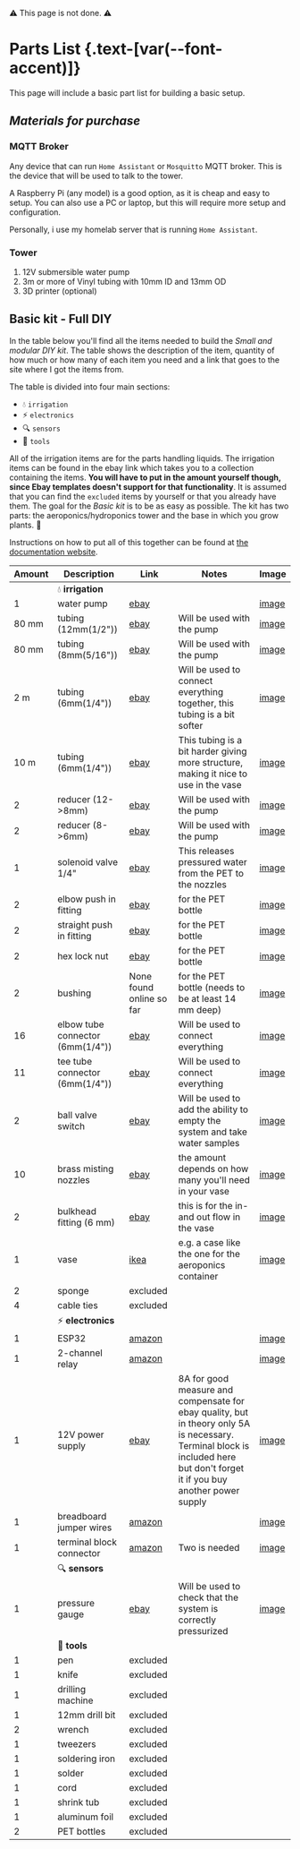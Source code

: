<script setup>
import Alerts from '../../vue/alerts/Alerts.vue'
import { alerts } from '../../static/alerts'
</script>

⚠️ This page is not done. ⚠️

# Parts List {.text-[var(--font-accent)]}

This page will include a basic part list for building a basic setup.

<Alerts :options="alerts.parts_list_one">
    <template v-slot:content>
        <p>
           Please note that no hardware has been fully set in stone, all purchases are at your loss if hardware changes.
        </p>
    </template>
</Alerts>

## ***Materials for purchase***

### MQTT Broker

Any device that can run `Home Assistant` or `Mosquitto` MQTT broker. This is the device that will be used to talk to the tower.

A Raspberry Pi (any model) is a good option, as it is cheap and easy to setup. You can also use a PC or laptop, but this will require more setup and configuration.

Personally, i use my homelab server that is running `Home Assistant`.

### Tower

1. 12V submersible water pump
2. 3m or more of Vinyl tubing with 10mm ID and 13mm OD
3. 3D printer (optional)

## Basic kit - Full DIY

In the table below you'll find all the items needed to build the *Small and modular DIY kit*. The table shows the description of the item, quantity of how much or how many of each item you need and a link that goes to the site where I got the items from.

The table is divided into four main sections:

- :droplet: `irrigation`
- :zap: `electronics`
- :mag: `sensors`
- :wrench: `tools`

All of the irrigation items are for the parts handling liquids. The irrigation items can be found in the ebay link which takes you to a collection containing the items. **You will have to put in the amount yourself though, since Ebay templates doesn't support for that functionality**. It is assumed that you can find the `excluded` items by yourself or that you already have them. The goal for the *Basic kit* is to be as easy as possible. The kit has two parts: the aeroponics/hydroponics tower and the base in which you grow plants. :seedling:

Instructions on how to put all of this together can be found at [the documentation website](https://zanzythebar.github.io/ESP32GreenhouseTowerDIY/).

| Amount | Description                      | Link     | Notes | Image |
|  ---   | ---                              | ---      | ---   | ---   |
|        | :droplet: **irrigation**         |  | | |
| 1      | water pump                       | [ebay](http://www.ebay.com/itm/dc-12v-45w-0142-motor-high-pressure-diaphragm-water-self-priming-pump-4l-min/400758361869?hash=item5d4f0f4f0d) | | [image](http://i.ebayimg.com/images/g/VBYAAOSwEK9T6vwq/s-l1600.jpg)|
| 80 mm  | tubing (12mm(1/2"))              | [ebay](http://www.ebay.com/itm/pneumatic-push-in-fittings-for-air-water-hose-tube-stem-equal-connector-4-12mm/191149151018?hash=item2c8160932a) | Will be used with the pump | [image](http://www.ebaypa.com/albums/20140007/poa214453-5-.jpg) |
| 80 mm  | tubing (8mm(5/16"))              | [ebay](http://www.ebay.com/itm/pneumatic-push-in-fittings-for-air-water-hose-tube-stem-equal-connector-4-12mm/191149151018?hash=item2c8160932a) | Will be used with the pump | [image](http://www.ebaypa.com/albums/20140007/poa214451-4-.jpg) |
| 2 m    | tubing (6mm(1/4"))               | [ebay](http://www.ebay.com/itm/garden-patio-water-misting-cooling-system-sprinkler-nozzle-micro-irrigation-set/291518159407?hash=item43dfd61a2f) | Will be used to connect everything together, this tubing is a bit softer | [image](http://i.ebayimg.com/00/s/MTAwMVgxMDAx/z/DUgAAOSw-vlVkqTG/$_58.JPG) |
| 10 m   | tubing (6mm(1/4"))               | [ebay](http://www.ebay.com/itm/1-4-5m-meters-15ft-tube-tubing-hose-pipe-for-ro-water-filter-system-white-pe/131073862874?hash=item1e849c6cda) | This tubing is a bit harder giving more structure, making it nice to use in the vase | [image](http://i.ebayimg.com/00/s/NTk2WDY1MA==/z/jgkAAOxy63FSsXiB/$_58.JPG) |
| 2      | reducer (12->8mm)                | [ebay](http://www.ebay.com/itm/reducer-4mm-12mm-6-sizes-straight-push-in-pneumatic-tube-fitting-connector/271487074808?hash=item3f35e401f8) | Will be used with the pump | [image](https://i.ebayimg.com/images/g/xj0AAOxyOalTcJhY/s-l500.jpg) |
| 2      | reducer (8->6mm)                 | [ebay](http://www.ebay.com/itm/reducer-4mm-12mm-6-sizes-straight-push-in-pneumatic-tube-fitting-connector/271487074808?hash=item3f35e401f8) | Will be used with the pump | [image](https://i.ebayimg.com/images/g/xv4AAOxyOalTcJhf/s-l500.jpg) |
| 1      | solenoid valve 1/4"              | [ebay](https://www.ebay.com/itm/1-4-12V-DC-Metal-Plastic-Electric-Solenoid-Valve-Potable-Water-DC-12V/153508480075?hash=item23bdd1844b:g:eRoAAOSwqYtc8PGJ) | This releases pressured water from the PET to the nozzles | [image](http://i.ebayimg.com/images/g/6QsAAOSwDNdVnMke/s-l1600.jpg) |
| 2      | elbow push in fitting            | [ebay](http://www.ebay.com/itm/5pc-pneumatic-6mm-tube-to-1-4-bsp-male-thread-elbow-connector-push-in-fitting/282037876264?hash=item41aac47628) | for the PET bottle | [image](http://i.ebayimg.com/images/g/kwkAAOSwu1VW6pFl/s-l1600.jpg) |
| 2      | straight push in fitting         | [ebay](http://www.ebay.com/itm/4pcs-bsp-1-4-6mm-straight-male-push-in-fitting-pneumatic-pu-hose-connectors/401045944853?hash=item5d60337a15) | for the PET bottle | [image](http://i.ebayimg.com/images/g/pFgAAOSwJ4hZAF-A/s-l1600.jpg) |
| 2      | hex lock nut                     | [ebay](http://www.ebay.com/itm/1-4bsp-female-thread-brass-pipe-fitting-hex-lock-nut-10pcs/252218810462?hash=item3ab969a05e) | for the PET bottle | [image](http://i.ebayimg.com/images/g/TrEAAOSwYS9ZaFgt/s-l1600.jpg) |
| 2      | bushing                          | None found online so far | for the PET bottle (needs to be at least 14 mm deep) | [image](http://i.ebayimg.com/images/g/VXwAAOSw1JhZX01p/s-l1600.jpg) |
| 16     | elbow tube connector (6mm(1/4")) |  [ebay](http://www.ebay.com/itm/10pcs-1-4-tube-90-elbow-quick-connect-for-reverse-osmosis-water-fittings/231531620310?hash=item35e85c27d6) | Will be used to connect everything | [image](http://i.ebayimg.com/images/g/2ngAAOSwqu9VLIYb/s-l1600.jpg) |
| 11     | tee tube connector (6mm(1/4"))   | [ebay](http://www.ebay.com/itm/10pcs-1-4-male-tee-union-quick-connector-fitting-water-reverse-osmosis-filter/182036099777?hash=item2a623272c1) | Will be used to connect everything | [image](http://i.ebayimg.com/images/g/zLoAAOSw3v5YtXT5/s-l1600.jpg) |
| 2      | ball valve switch                | [ebay](http://www.ebay.com/itm/5x-od-tube-1-4-6mm-ball-valve-quick-connect-shut-off-switch-for-water-purifier/381243102306?hash=item58c3dc1462) | Will be used to add the ability to empty the system and take water samples | [image](http://i.ebayimg.com/images/g/R5QAAOSwcwhVLLTq/s-l1600.jpg) |
| 10     | brass misting nozzles            | [ebay](http://www.ebay.com/itm/brass-misting-nozzles-for-cooling-system-0-012-0-3-mm-10-24-unc-garden/251630116756?hash=item3a9652df94) | the amount depends on how many you'll need in your vase | [image](http://i.ebayimg.com/images/g/6ZwAAOSwPe1T~yXB/s-l1600.jpg) |
| 2      | bulkhead fitting (6 mm)          | [ebay](http://www.ebay.com/itm/various-pneumatic-fittings-air-valve-water-hose-tube-pipe-connector-joiner-new/222350504126?hash=item33c51f70be) | this is for the in- and out flow in the vase | [image](http://i.ebayimg.com/images/g/4BkAAOSwo4pYV1hA/s-l1600.jpg) |
| 1      | vase                             | [ikea](http://www.ikea.com/se/sv/catalog/products/60280205/) | e.g. a case like the one for the aeroponics container | [image](http://www.ikea.com/se/sv/images/products/kuggis-lada-med-lock-vit__0372094_PE551690_S4.JPG) |
| 2      | sponge                           | excluded |       |       |
| 4      | cable ties                       | excluded |       |       |
|        | :zap: **electronics**            |          |       |       |
| 1      | ESP32                      | [amazon](https://www.amazon.com/Arduino-Uno-R3-Microcontroller-A000066/dp/B008GRTSV6/ref=sr_1_1?ie=UTF8&qid=1500834010&sr=8-1&keywords=arduino) | | [image](https://images-na.ssl-images-amazon.com/images/I/51-rsyPvHOL.jpg)|
| 1      | 2-channel relay                  | [amazon](https://www.amazon.com/GEREE-2-Channel-Module-Optocoupler-Arduino/dp/B00PS4ZEDQ/ref=pd_sim_469_5?_encoding=UTF8&pd_rd_i=B00PS4ZEDQ&pd_rd_r=6WHHZFEE4G82HCH34B5V&pd_rd_w=cI57m&pd_rd_wg=HNLVd&psc=1&refRID=6WHHZFEE4G82HCH34B5V) | | [image](https://images-na.ssl-images-amazon.com/images/I/71lCPzMeQxL._SL1001_.jpg) |
| 1      | 12V power supply                 | [ebay](http://www.ebay.com/itm/172589666021?var=471422989078) | 8A for good measure and compensate for ebay quality, but in theory only 5A is necessary. Terminal block is included here but don't forget it if you buy another power supply | [image](http://i.ebayimg.com/images/g/QrcAAOSwepZXRl4n/s-l1600.jpg)|
| 1      | breadboard jumper wires          | [amazon](https://www.amazon.com/GenBasic-Solderless-Ribbon-Breadboard-Prototyping/dp/B01L5UJ36U/ref=sr_1_3?s=electronics&ie=UTF8&qid=1500834685&sr=1-3&keywords=breadboard+jumper+wires+male+to+male) | | [image](https://images-na.ssl-images-amazon.com/images/I/81aCfJn%2B-wL._SL1500_.jpg)|
| 1      | terminal block connector         | [amazon](https://www.amazon.com/uxcell-5-08mm-Pitch-Female-Terminal/dp/B00W94JF92/ref=sr_1_15?s=electronics&ie=UTF8&qid=1500835277&sr=1-15&keywords=terminal+block+connector) | Two is needed | [image](https://images-na.ssl-images-amazon.com/images/I/617jrydZRgL._SL1100_.jpg) |
|        | :mag: **sensors**                |          |       |       |
| 1      | pressure gauge                   | [ebay](http://www.ebay.com/itm/Tap-Water-Pressure-Test-With-Oil-Pressure-Gauge-16MPa-For-Water-Purifiers-1-2-034-/251399603152?&_trksid=p2056016.m2518.l4276) | Will be used to check that the system is correctly pressurized | [image](https://i.ebayimg.com/images/g/-gYAAMXQlgtSpX2E/s-l500.jpg) |
|        | :wrench: **tools**               |          |       |       |
| 1      | pen                              | excluded |       |       |
| 1      | knife                            | excluded |       |       |
| 1      | drilling machine                 | excluded |       |       |
| 1      | 12mm drill bit                   | excluded |       |       |
| 2      | wrench                           | excluded |       |       |
| 1      | tweezers                         | excluded |       |       |
| 1      | soldering iron                   | excluded |       |       |
| 1      | solder                           | excluded |       |       |
| 1      | cord                             | excluded |       |       |
| 1      | shrink tub                       | excluded |       |       |
| 1      | aluminum foil                    | excluded |       |       |
| 2      | PET bottles                      | excluded |       |       |
